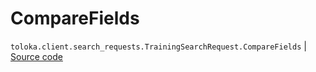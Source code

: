 # CompareFields
`toloka.client.search_requests.TrainingSearchRequest.CompareFields` | [Source code](https://github.com/Toloka/toloka-kit/blob/v1.1.1/src/client/search_requests.py#L295)

